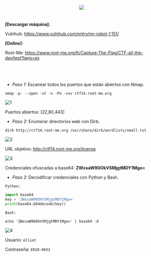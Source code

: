 <p align="center">
  <a href="https://github.com/DenverCoder1/readme-typing-svg"><img src="https://readme-typing-svg.herokuapp.com?size=50&color=3CF700FF&width=400&height=70&lines=Mr.Robot_1"></a>
</p>
  
<h1 align="center"></h1>

**[Descargar máquina]:**

Vulnhub: https://www.vulnhub.com/entry/mr-robot-1,151/

**[Online]:**

Root-Me: https://www.root-me.org/fr/Capture-The-Flag/CTF-all-the-day/test?lang=es

<h1 align="center"></h1>

</br>

- *Paso 1:* Escanear todos los puertos que están abiertos con Nmap. 
```
nmap -p- --open -sC -n -Pn -vvv ctf14.root-me.org
```
![1](https://user-images.githubusercontent.com/75953873/173256530-9e554740-e9d2-450e-8e1a-209d773c7247.png)

Puertos abiertos: [22,80,443]

- *Paso 2:* Enumerar directorios web con Dirb. 
```
dirb http://ctf14.root-me.org /usr/share/dirb/wordlists/small.txt
```
![2](https://user-images.githubusercontent.com/75953873/173256804-380ff8a7-8b69-4153-8ee8-8c1eb7c8eb0d.png)

URL objetivo: http://ctf14.root-me.org/license

![3](https://user-images.githubusercontent.com/75953873/173256860-82d25cc3-6a8c-4e59-97a8-cbe263df5162.png)

Credenciales ofuscadas a base64: **ZWxsaW90OkVSMjgtMDY1Mgo=**

- *Paso 2:* Decodificar credenciales con Python y Bash.

`Python:`
```python
import base64
key = 'ZWxsaW90OkVSMjgtMDY1Mgo='
print(base64.b64decode(key))
```

`Bash:`
```
echo 'ZWxsaW90OkVSMjgtMDY1Mgo=' | base64 -d
```
![4](https://user-images.githubusercontent.com/75953873/173257252-c7dac9d3-f612-44ff-b31b-9d9baf5d297e.png)

Usuario: `elliot`

Contraseña: `ER28-0652`
